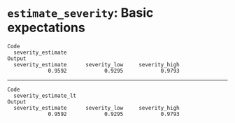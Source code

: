 # `estimate_severity`: Basic expectations

    Code
      severity_estimate
    Output
      severity_estimate      severity_low     severity_high 
                 0.9592            0.9295            0.9793 

---

    Code
      severity_estimate_lt
    Output
      severity_estimate      severity_low     severity_high 
                 0.9592            0.9295            0.9793 

